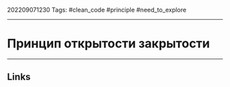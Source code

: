202209071230
Tags: #clean_code #principle #need_to_explore 

---

# Принцип открытости закрытости


---
## Links